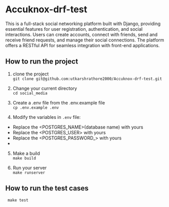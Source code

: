 # Accuknox-drf-test
This is a full-stack social networking platform built with Django, providing essential features for user registration, authentication, and social interactions. Users can create accounts, connect with friends, send and receive friend requests, and manage their social connections. The platform offers a RESTful API for seamless integration with front-end applications.


## How to run the project
1. clone the project <br>
``` git clone git@github.com:utkarshrathore2000/Accuknox-drf-test.git ```
2. Change your current directory <br>
```cd social_media```
3. Create a .env file from the .env.example file <br>
```cp .env.example .env```

4. Modify the variables in `.env` file:
- Replace the <POSTGRES_NAME>(database name) with yours 
- Replace the <POSTGRES_USER> with yours 
- Replace the <POSTGRES_PASSWORD_> with yours
- 
5.  Make a build <br>
```make build```

6. Run your server <br>
```make runserver```

   
## How to run the test cases
``` make test```